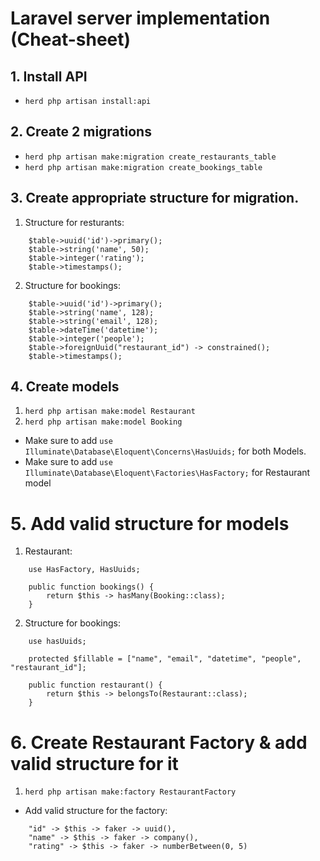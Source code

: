 # Laravel server implementation (Cheat-sheet)

## 1. Install API
- `herd php artisan install:api`

## 2. Create 2 migrations
- `herd php artisan make:migration create_restaurants_table`
- `herd php artisan make:migration create_bookings_table`

## 3. Create appropriate structure for migration.
1. Structure for resturants:
```
    $table->uuid('id')->primary();
    $table->string('name', 50);
    $table->integer('rating');
    $table->timestamps();
```
2. Structure for bookings: 
```
    $table->uuid('id')->primary();
    $table->string('name', 128);
    $table->string('email', 128);
    $table->dateTime('datetime');
    $table->integer('people');
    $table->foreignUuid("restaurant_id") -> constrained();
    $table->timestamps();
```

## 4. Create models
1. `herd php artisan make:model Restaurant`
2. `herd php artisan make:model Booking`

- Make sure to add `use Illuminate\Database\Eloquent\Concerns\HasUuids;` for both Models.
- Make sure to add `use Illuminate\Database\Eloquent\Factories\HasFactory;` for Restaurant model

# 5. Add valid structure for models
1. Restaurant:
```
    use HasFactory, HasUuids;

    public function bookings() {
        return $this -> hasMany(Booking::class);
    }
```
2. Structure for bookings:
```
    use hasUuids;

    protected $fillable = ["name", "email", "datetime", "people", "restaurant_id"];

    public function restaurant() {
        return $this -> belongsTo(Restaurant::class);
    }
```

# 6. Create Restaurant Factory & add valid structure for it
1. `herd php artisan make:factory RestaurantFactory`

- Add valid structure for the factory:
```
    "id" -> $this -> faker -> uuid(),
    "name" -> $this -> faker -> company(),
    "rating" -> $this -> faker -> numberBetween(0, 5)
```